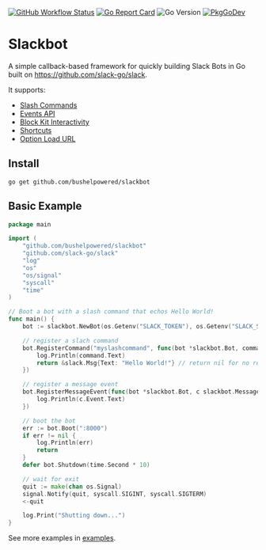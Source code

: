 [![GitHub Workflow Status](https://img.shields.io/github/workflow/status/bushelpowered/slackbot/CI/master)](https://github.com/bushelpowered/slackbot/actions?query=branch%3Amaster+workflow%3ACI)
[![Go Report Card](https://goreportcard.com/badge/github.com/bushelpowered/slackbot)](https://goreportcard.com/report/github.com/bushelpowered/slackbot)
![Go Version](https://img.shields.io/github/go-mod/go-version/bushelpowered/slackbot)
[![PkgGoDev](https://pkg.go.dev/badge/mod/github.com/bushelpowered/slackbot)](https://pkg.go.dev/mod/github.com/bushelpowered/slackbot)

# Slackbot
A simple callback-based framework for quickly building Slack Bots in Go built on https://github.com/slack-go/slack.

It supports:
* [Slash Commands](https://api.slack.com/interactivity/slash-commands)
* [Events API](https://api.slack.com/events-api)
* [Block Kit Interactivity](https://api.slack.com/block-kit/interactivity)
* [Shortcuts](https://api.slack.com/interactivity/shortcuts)
* [Option Load URL](https://api.slack.com/legacy/message-menus#adding-menus-to-messages__populate-message-menus-dynamically__options-load-url)

## Install

```console
go get github.com/bushelpowered/slackbot
```

## Basic Example

```go
package main

import (
	"github.com/bushelpowered/slackbot"
	"github.com/slack-go/slack"
	"log"
	"os"
	"os/signal"
	"syscall"
	"time"
)

// Boot a bot with a slash command that echos Hello World!
func main() {
	bot := slackbot.NewBot(os.Getenv("SLACK_TOKEN"), os.Getenv("SLACK_SIGNING_SECRET"))

	// register a slach command
	bot.RegisterCommand("myslashcommand", func(bot *slackbot.Bot, command slack.SlashCommand) *slack.Msg {
		log.Println(command.Text)
		return &slack.Msg{Text: "Hello World!"} // return nil for no reply
	})

	// register a message event
	bot.RegisterMessageEvent(func(bot *slackbot.Bot, c slackbot.MessageEventContainer) {
		log.Println(c.Event.Text)
	})

	// boot the bot
	err := bot.Boot(":8000")
	if err != nil {
		log.Println(err)
		return
	}
	defer bot.Shutdown(time.Second * 10)

	// wait for exit
	quit := make(chan os.Signal)
	signal.Notify(quit, syscall.SIGINT, syscall.SIGTERM)
	<-quit

	log.Print("Shutting down...")
}
```

See more examples in [examples](examples).